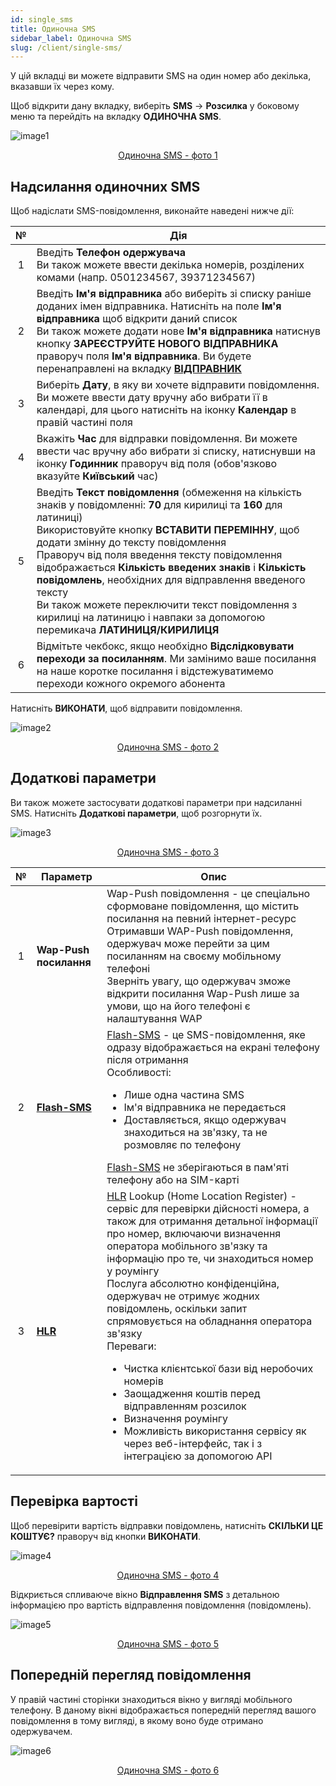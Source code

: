 ```yaml
---
id: single_sms
title: Одиночна SMS
sidebar_label: Одиночна SMS
slug: /client/single-sms/
---
```


У цій вкладці ви можете відправити SMS на один номер або декілька, вказавши їх через кому.

Щоб відкрити дану вкладку, виберіть **SMS** → **Розсилка** у боковому меню та перейдіть на вкладку **ОДИНОЧНА SMS**.

![image1](/img/uk/client_send_sms_single_sms/image1.png "Одиночна SMS") <center><u>Одиночна SMS - фото 1</u></center>

## Надсилання одиночних SMS

Щоб надіслати SMS-повідомлення, виконайте наведені нижче дії:

|  №  | Дія |
| :-: | --- |
| 1 | Введіть **Телефон одержувача** <br/> Ви також можете ввести декілька номерів, розділених комами (напр. 0501234567, 39371234567) |
| 2 | Введіть **Ім'я відправника** або виберіть зі списку раніше доданих імен відправника. Натисніть на поле **Ім'я відправника** щоб відкрити даний список <br/> Ви також можете додати нове **Ім'я відправника** натиснув кнопку **ЗАРЕЄСТРУЙТЕ НОВОГО ВІДПРАВНИКА** праворуч поля **Ім'я відправника**. Ви будете перенаправлені на вкладку [**ВІДПРАВНИК**](sender_id.md) |
| 3 | Виберіть **Дату**, в яку ви хочете відправити повідомлення. Ви можете ввести дату вручну або вибрати її в календарі, для цього натисніть на іконку **Календар** в правій частині поля |
| 4 | Вкажіть **Час** для відправки повідомлення. Ви можете ввести час вручну або вибрати зі списку, натиснувши на іконку **Годинник** праворуч від поля (обов'язково вказуйте **Київський** час) |
| 5 | Введіть **Текст повідомлення** (обмеження на кількість знаків у повідомленні: **70** для кирилиці та **160** для латиниці) <br/> Використовуйте кнопку **ВСТАВИТИ ПЕРЕМІННУ**, щоб додати змінну до тексту повідомлення <br/> Праворуч від поля введення тексту повідомлення відображається **Кількість введених знаків** і **Кількість повідомлень**, необхідних для відправлення введеного тексту <br/> Ви також можете переключити текст повідомлення з кирилиці на латиницю і навпаки за допомогою перемикача **ЛАТИНИЦЯ/КИРИЛИЦЯ** |
| 6 | Відмітьте чекбокс, якщо необхідно **Відслідковувати переходи за посиланням**. Ми замінимо ваше посилання на наше коротке посилання і відстежуватимемо переходи кожного окремого абонента |

Натисніть **ВИКОНАТИ**, щоб відправити повідомлення.

![image2](/img/uk/client_send_sms_single_sms/image2.png "Одиночна SMS") <center><u>Одиночна SMS - фото 2</u></center>

## Додаткові параметри

Ви також можете застосувати додаткові параметри при надсиланні SMS. Натисніть **Додаткові параметри**, щоб розгорнути їх.

![image3](/img/uk/client_send_sms_single_sms/image3.png "Одиночна SMS") <center><u>Одиночна SMS - фото 3</u></center>

|  №  | Параметр | Опис |
| :-: | -------- | ---- |
| 1 | **Wap-Push посилання** | Wap-Push повідомлення - це спеціально сформоване повідомлення, що містить посилання на певний інтернет-ресурс <br/> Отримавши WAP-Push повідомлення, одержувач може перейти за цим посиланням на своєму мобільному телефоні <br/> Зверніть увагу, що одержувач зможе відкрити посилання Wap-Push лише за умови, що на його телефоні є налаштування WAP |
| 2 | [**Flash-SMS**](../send_sms/voice_mailing.md) | [Flash-SMS](../send_sms/voice_mailing.md) - це SMS-повідомлення, яке одразу відображається на екрані телефону після отримання <br/> Особливості: <ul><li>Лише одна частина SMS</li><li>Ім'я відправника не передається</li><li>Доставляється, якщо одержувач знаходиться на зв'язку, та не розмовляє по телефону</li></ul> [Flash-SMS](../send_sms/voice_mailing.md) не зберігаються в пам'яті телефону або на SIM-карті |
| 3 | [**HLR**](../hlr/hlr.md) | [HLR](../hlr/hlr.md) Lookup (Home Location Register) - сервіс для перевірки дійсності номера, а також для отримання детальної інформації про номер, включаючи визначення оператора мобільного зв'язку та інформацію про те, чи знаходиться номер у роумінгу <br/> Послуга абсолютно конфіденційна, одержувач не отримує жодних повідомлень, оскільки запит спрямовується на обладнання оператора зв'язку <br/> Переваги: <ul><li>Чистка клієнтської бази від неробочих номерів</li><li>Заощадження коштів перед відправленням розсилок</li><li>Визначення роумінгу</li><li>Можливість використання сервісу як через веб-інтерфейс, так і з інтеграцією за допомогою API</li></ul> |

## Перевірка вартості

Щоб перевірити вартість відправки повідомлень, натисніть **СКІЛЬКИ ЦЕ КОШТУЄ?** праворуч від кнопки **ВИКОНАТИ**.

![image4](/img/uk/client_send_sms_single_sms/image4.png "Одиночна SMS") <center><u>Одиночна SMS - фото 4</u></center>

Відкриється спливаюче вікно **Відправлення SMS** з детальною інформацією про вартість відправлення повідомлення (повідомлень).

![image5](/img/uk/client_send_sms_single_sms/image5.png "Одиночна SMS") <center><u>Одиночна SMS - фото 5</u></center>

## Попередній перегляд повідомлення

У правій частині сторінки знаходиться вікно у вигляді мобільного телефону. В даному вікні відображається попередній перегляд вашого повідомлення в тому вигляді, в якому воно буде отримано одержувачем.

![image6](/img/uk/client_send_sms_single_sms/image6.png "Одиночна SMS") <center><u>Одиночна SMS - фото 6</u></center>
